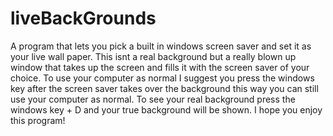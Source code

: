 liveBackGrounds
===============

A program that lets you pick a built in windows screen saver and set it as your live wall paper. This isnt a real background but
a really blown up window that takes up the screen and fills it with the screen saver of your choice. To use your computer as normal
I suggest you press the windows key after the screen saver takes over the background this way you can still use your computer as 
normal. To see your real background press the windows key + D and your true background will be shown. I hope you enjoy this program!
